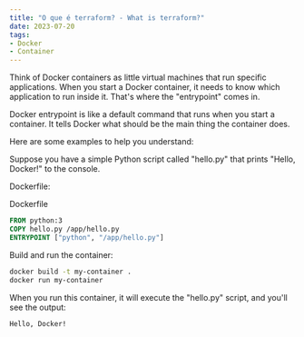 ```yaml
---
title: "O que é terraform? - What is terraform?"
date: 2023-07-20
tags:
- Docker
- Container
---
```



Think of Docker containers as little virtual machines that run specific applications. When you start a Docker container, it needs to know which application to run inside it. That's where the "entrypoint" comes in.

Docker entrypoint is like a default command that runs when you start a container. It tells Docker what should be the main thing the container does.

Here are some examples to help you understand:

Suppose you have a simple Python script called "hello.py" that prints "Hello, Docker!" to the console.

Dockerfile:

Dockerfile
```Dockerfile
FROM python:3
COPY hello.py /app/hello.py
ENTRYPOINT ["python", "/app/hello.py"]
```

Build and run the container:

```bash
docker build -t my-container .
docker run my-container
```

When you run this container, it will execute the "hello.py" script, and you'll see the output:

```
Hello, Docker!
```
